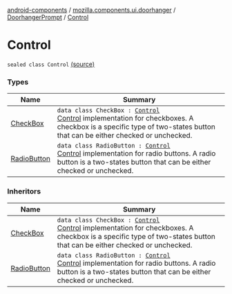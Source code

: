[android-components](../../../index.md) / [mozilla.components.ui.doorhanger](../../index.md) / [DoorhangerPrompt](../index.md) / [Control](./index.md)

# Control

`sealed class Control` [(source)](https://github.com/mozilla-mobile/android-components/blob/master/components/ui/doorhanger/src/main/java/mozilla/components/ui/doorhanger/DoorhangerPrompt.kt#L112)

### Types

| Name | Summary |
|---|---|
| [CheckBox](-check-box/index.md) | `data class CheckBox : `[`Control`](./index.md)<br>[Control](./index.md) implementation for checkboxes. A checkbox is a specific type of two-states button that can be either checked or unchecked. |
| [RadioButton](-radio-button/index.md) | `data class RadioButton : `[`Control`](./index.md)<br>[Control](./index.md) implementation for radio buttons. A radio button is a two-states button that can be either checked or unchecked. |

### Inheritors

| Name | Summary |
|---|---|
| [CheckBox](-check-box/index.md) | `data class CheckBox : `[`Control`](./index.md)<br>[Control](./index.md) implementation for checkboxes. A checkbox is a specific type of two-states button that can be either checked or unchecked. |
| [RadioButton](-radio-button/index.md) | `data class RadioButton : `[`Control`](./index.md)<br>[Control](./index.md) implementation for radio buttons. A radio button is a two-states button that can be either checked or unchecked. |
